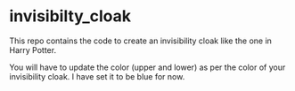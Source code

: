 # invisibilty_cloak
This repo contains the code to create an invisibility cloak like the one in Harry Potter. 

You will have to update the color (upper and lower) as per the color of your invisibility cloak. I have set it to be blue for now. 
